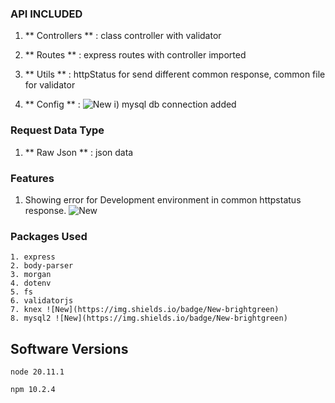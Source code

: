 ### API INCLUDED

1. ** Controllers ** : class controller with validator

2. ** Routes ** : express routes with controller imported

3. ** Utils ** : httpStatus for send different common response, common file for validator

4. ** Config ** :  ![New](https://img.shields.io/badge/New-brightgreen)
    i) mysql db connection added 

### Request Data Type

1. ** Raw Json ** : json data


### Features

1. Showing error for Development environment in common httpstatus response. ![New](https://img.shields.io/badge/New-brightgreen)


### Packages Used

```
1. express 
2. body-parser 
3. morgan 
4. dotenv 
5. fs 
6. validatorjs
7. knex ![New](https://img.shields.io/badge/New-brightgreen)
8. mysql2 ![New](https://img.shields.io/badge/New-brightgreen)
```

## Software Versions

```
node 20.11.1
```
```
npm 10.2.4
```